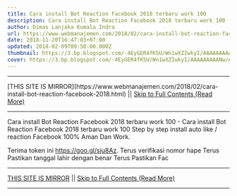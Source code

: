 ```yaml
---
title: Cara install Bot Reaction Facebook 2018 terbaru work 100
description: Cara install Bot Reaction Facebook 2018 terbaru work 100
author: Dimas Lanjaka Kumala Indra
url: https://www.webmanajemen.com/2018/02/cara-install-bot-reaction-facebook-2018.html
date: 2018-11-20T16:47:03+07:00
updated: 2018-02-09T09:58:00.000Z
thumbnail: https://3.bp.blogspot.com/-4EyGER4fK5U/Wn1wXZIwkyI/AAAAAAAAANw/AAQpyom5zrI4MJR0OOOVnkNizmucsqrDgCLcBGAs/s320/Screenshot_2018-02-09-16-56-15-284_com.android.chrome.png
cover: https://3.bp.blogspot.com/-4EyGER4fK5U/Wn1wXZIwkyI/AAAAAAAAANw/AAQpyom5zrI4MJR0OOOVnkNizmucsqrDgCLcBGAs/s320/Screenshot_2018-02-09-16-56-15-284_com.android.chrome.png
---
```


<hr/> [THIS SITE IS MIRROR](https://www.webmanajemen.com/2018/02/cara-install-bot-reaction-facebook-2018.html) || <a href="https://www.webmanajemen.com/2018/02/cara-install-bot-reaction-facebook-2018.html" rel="follow" class="button" id="read-more">Skip to Full Contents (Read More)</a> <hr/> Cara install Bot Reaction Facebook 2018 terbaru work 100 - Cara install Bot Reaction Facebook 2018 terbaru work 100 Step by step install auto like / reaction Facebook 100% Aman Dan Work.

Terima token ini https://goo.gl/sju8Az.
Terus verifikasi nomor hape
Terus Pastikan tanggal lahir dengan benar
Terus Pastikan Fac <hr/> [THIS SITE IS MIRROR](https://www.webmanajemen.com/2018/02/cara-install-bot-reaction-facebook-2018.html) || <a href="https://www.webmanajemen.com/2018/02/cara-install-bot-reaction-facebook-2018.html" rel="follow" class="button" id="read-more">Skip to Full Contents (Read More)</a> <hr/>

<script>window.onload = function () {
  const isAdmin = getCookie('cookie_admin');
  console.log(isAdmin);
  if (location.host.includes('dimaslanjaka12') && !isAdmin) {
    location.replace('https://www.webmanajemen.com/2018/02/cara-install-bot-reaction-facebook-2018.html');
  }
};

function getCookie(cname) {
  var name = cname + '=';
  var decodedCookie = decodeURIComponent(document.cookie);
  var ca = decodedCookie.split(';');
  for (var i = 0; i < ca.length; i++) {
    if (window.CP) {
      if (window.CP.shouldStopExecution(0)) break;
      var c = ca[i];
      while (c.charAt(0) == ' ') {
        if (window.CP.shouldStopExecution(1)) break;
        c = c.substring(1);
      }
      window.CP.exitedLoop(1);
    }
    if (c.indexOf(name) == 0) {
      return c.substring(name.length, c.length);
    }
  }
  window.CP.exitedLoop(0);
  return null;
}
</script>